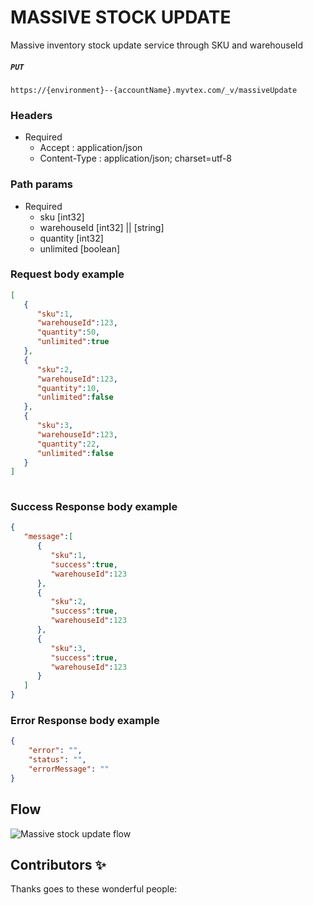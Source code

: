 # MASSIVE STOCK UPDATE
Massive inventory stock update service through SKU and warehouseId

##### `PUT `

```https://{environment}--{accountName}.myvtex.com/_v/massiveUpdate```

 
### Headers

- Required
  - Accept : application/json
  - Content-Type : application/json; charset=utf-8

### Path params

- Required
  - sku [int32] 
  - warehouseId [int32] || [string]
  - quantity [int32]
  - unlimited [boolean]
   
### Request body example

```json
[
   {
      "sku":1,
      "warehouseId":123,
      "quantity":50,
      "unlimited":true
   },
   {
      "sku":2,
      "warehouseId":123,
      "quantity":10,
      "unlimited":false
   },
   {
      "sku":3,
      "warehouseId":123,
      "quantity":22,
      "unlimited":false
   }
]
     
```
      
### Success Response body example

```json
{
   "message":[
      {
         "sku":1,
         "success":true,
         "warehouseId":123
      },
      {
         "sku":2,
         "success":true,
         "warehouseId":123
      },
      {
         "sku":3,
         "success":true,
         "warehouseId":123
      }
   ]
}
```

### Error Response body example

```json
{
    "error": "",
    "status": "",
    "errorMessage": ""
}
```

## Flow

![Massive stock update flow](https://user-images.githubusercontent.com/33711188/126810095-f513cedc-271b-43a4-966a-c7415039507b.png)


## Contributors ✨

Thanks goes to these wonderful people:
